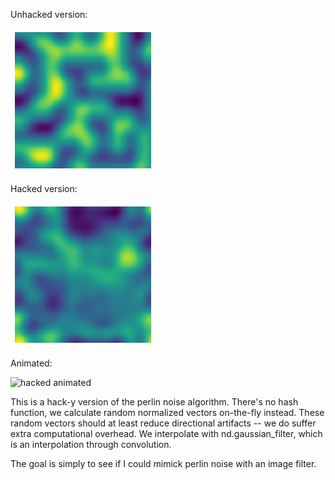 Unhacked version:

![normal perlin](unhacked.png)


Hacked version:

![hacked perlin](preview.png)

Animated:

![hacked animated](animated_perlin.gif)

This is a hack-y version of the perlin noise algorithm.  There's no hash
function, we calculate random normalized vectors on-the-fly instead. These
random vectors should at least reduce directional artifacts -- we do suffer
extra computational overhead. We interpolate with nd.gaussian_filter, which is
an interpolation through convolution.

The goal is simply to see if I could mimick perlin noise with an image filter.